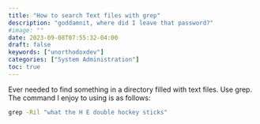```yaml
---
title: "How to search Text files with grep"
description: "goddamnit, where did I leave that password?"
#image: ""
date: 2023-09-08T07:55:32-04:00
draft: false
keywords: ["unorthodoxdev"]
categories: ["System Administration"]
toc: true
---
```


Ever needed to find something in a directory filled with text files. Use grep. The command I enjoy to using is as follows:

```cmd
grep -Ril "what the H E double hockey sticks"
```
